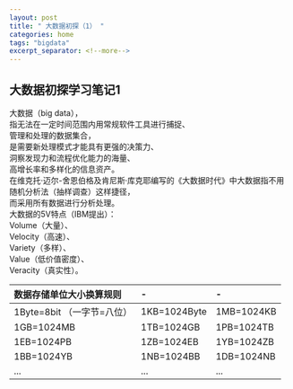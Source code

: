 ```yaml
---
layout: post
title: " 大数据初探（1） "
categories: home
tags: "bigdata"
excerpt_separator: <!--more-->
--- 
```


## 大数据初探学习笔记1
大数据（big data），  
指无法在一定时间范围内用常规软件工具进行捕捉、  
管理和处理的数据集合，  
是需要新处理模式才能具有更强的决策力、  
洞察发现力和流程优化能力的海量、  
高增长率和多样化的信息资产。  
在维克托·迈尔-舍恩伯格及肯尼斯·库克耶编写的《大数据时代》中大数据指不用随机分析法（抽样调查）这样捷径，  
而采用所有数据进行分析处理。  
大数据的5V特点（IBM提出）：  
Volume（大量）、  
Velocity（高速）、  
Variety（多样）、  
Value（低价值密度）、  
Veracity（真实性）。

<!--more-->

| 数据存储单位大小换算规则    | -            | -          |
|:--------------------------|:-------------|:-----------|
| 1Byte=8bit （一字节=八位） | 1KB=1024Byte | 1MB=1024KB |
| 1GB=1024MB                | 1TB=1024GB   | 1PB=1024TB |
| 1EB=1024PB                | 1ZB=1024EB   | 1YB=1024ZB |
| 1BB=1024YB                | 1NB=1024BB   | 1DB=1024NB |
|...                           |...              |...            |